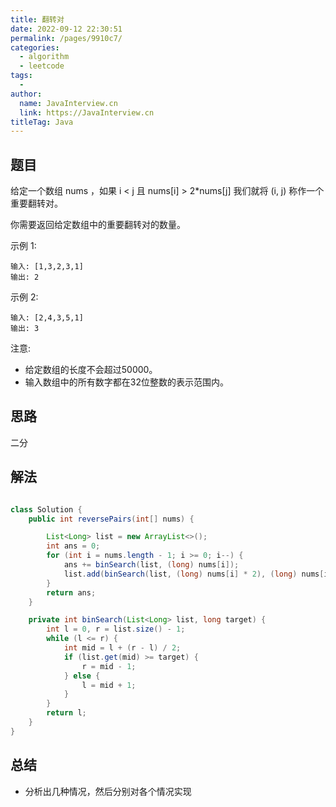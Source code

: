 ```yaml
---
title: 翻转对
date: 2022-09-12 22:30:51
permalink: /pages/9910c7/
categories:
  - algorithm
  - leetcode
tags:
  - 
author: 
  name: JavaInterview.cn
  link: https://JavaInterview.cn
titleTag: Java
---
```



## 题目

给定一个数组 nums ，如果 i < j 且 nums[i] > 2*nums[j] 我们就将 (i, j) 称作一个重要翻转对。

你需要返回给定数组中的重要翻转对的数量。

示例 1:

    输入: [1,3,2,3,1]
    输出: 2
示例 2:

    输入: [2,4,3,5,1]
    输出: 3
注意:

- 给定数组的长度不会超过50000。
- 输入数组中的所有数字都在32位整数的表示范围内。


## 思路

二分

## 解法
```java

class Solution {
    public int reversePairs(int[] nums) {

        List<Long> list = new ArrayList<>();
        int ans = 0;
        for (int i = nums.length - 1; i >= 0; i--) {
            ans += binSearch(list, (long) nums[i]);
            list.add(binSearch(list, (long) nums[i] * 2), (long) nums[i] * 2);
        }
        return ans;
    }

    private int binSearch(List<Long> list, long target) {
        int l = 0, r = list.size() - 1;
        while (l <= r) {
            int mid = l + (r - l) / 2;
            if (list.get(mid) >= target) {
                r = mid - 1;
            } else {
                l = mid + 1;
            }
        }
        return l;
    }
}
```

## 总结

- 分析出几种情况，然后分别对各个情况实现 
